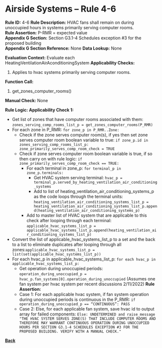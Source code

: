 # Airside Systems – Rule 4-6

**Rule ID:** 4-6
**Rule Description:** HVAC fans shall remain on during unoccupied hours in systems primarily serving computer rooms.  
**Rule Assertion:** P-RMR = expected value                                           
**Appendix G Section:** Section G3.1-4 Schedules exception #3 for the proposed building  
**Appendix G Section Reference:** None
**Data Lookup:** None

**Evaluation Context:** Evaluate each HeatingVentilationAirAconditioningSystem 
**Applicability Checks:** 

1. Applies to hvac systems primarily serving computer rooms.

**Function Call:** 

1. get_zones_computer_rooms()

**Manual Check:** None  
 
**Rule Logic:**
**Applicability Check 1:** 
- Get list of zones that have computer rooms associated with them: `zones_serving_comp_rooms_list_p = get_zones_computer_rooms(P_RMR)`
- For each zone in P_RMR: `for zone_p in P_RMR..Zone:`
    - Check if the zone serves computer room(s), if yes then set zone serves computer room boolean variable to true: `if zone_p.id in zones_serving_comp_rooms_list_p: zone_primarily_serves_comp_room_check = TRUE`
    - Check if zone serves computer room boolean variable is true, if so then carry on with rule logic: `if zone_primarily_serves_comp_room_check == TRUE:`
        - For each terminal in zone_p: `for terminal_p in zone_p.terminals:`
            - Get HVAC system serving terminal: `hvac_p = terminal_p.served_by_heating_ventilation_air_conditioning_systems`
            - Add to list of heating_ventilation_air_conditioning_systems_p as the code loops through the terminal units: `heating_ventilation_air_conditioning_systems_list_p = heating_ventilation_air_conditioning_systems_list_p.append(heating_ventilation_air_conditioning_systems_p)`                    
        - Add to master list of HVAC system that are applicable to this check after looping through each terminal: `applicable_hvac_systems_list_p = applicable_hvac_systems_list_p.append(heating_ventilation_air_conditioning_systems_list_p)`                    
- Convert the list of applicable_hvac_systems_list_p to a set and the back to a list to eliminate duplicates after looping through all zones:`applicable_hvac_systems_list_p = list(set(applicable_hvac_systems_list_p))`                             
- For each hvac_p in applicable_hvac_systems_list_p: `for each hvac_p in applicable_hvac_systems_list_p:`                         
    - Get operation during unoccupied periods: `operation_during_unoccupied_p = hvac_p.fan_systems[0].operation_during_unoccupied` (Assumes one fan system per hvac system per recent discussions 2/11/2022)
    **Rule Assertion:**
    - Case 1: For each applicable hvac system, if fan system operation during unoccupied periods is continuous in the P_RMR: `if operation_during_unoccupied_p == “CONTINUOUS”: PASS`
    - Case 2: Else, for each applicable fan system, save hvac id to output array for failed components: `Else: UNDETERMINED and raise_message "THE HVAC SYSTEM SERVES ZONE(S) THAT INCLUDE COMPUTER ROOMS AND THEREFORE MAY WARRANT CONTINUOUS OPERATION DURING UNOCCUPIED HOURS PER SECTION G3.1-4 SCHEDULES EXCEPTION #3 FOR THE PROPOSED BUILDING. VERIFY WITH A MANUAL CHECK." `

**[Back](../_toc.md)**